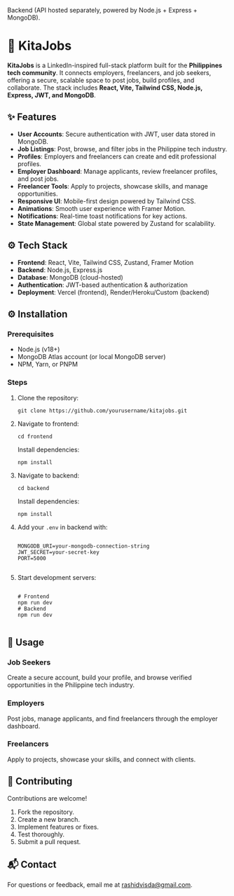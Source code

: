 <!DOCTYPE html>
<html lang="en">
<head>
  <meta charset="UTF-8" />
  <meta name="viewport" content="width=device-width, initial-scale=1.0" />
</head>
<body>
  <p>
    Backend (API hosted separately, powered by Node.js + Express + MongoDB).
  </p>
  <h1>💼 KitaJobs</h1>
  <p>
    <strong>KitaJobs</strong> is a LinkedIn-inspired full-stack platform built for the 
    <strong>Philippines tech community</strong>. It connects employers, freelancers, 
    and job seekers, offering a secure, scalable space to post jobs, build profiles, 
    and collaborate. The stack includes <strong>React, Vite, Tailwind CSS, Node.js, Express, JWT, and MongoDB</strong>.
  </p>
  <h2>✨ Features</h2>
  <ul>
    <li><strong>User Accounts</strong>: Secure authentication with JWT, user data stored in MongoDB.</li>
    <li><strong>Job Listings</strong>: Post, browse, and filter jobs in the Philippine tech industry.</li>
    <li><strong>Profiles</strong>: Employers and freelancers can create and edit professional profiles.</li>
    <li><strong>Employer Dashboard</strong>: Manage applicants, review freelancer profiles, and post jobs.</li>
    <li><strong>Freelancer Tools</strong>: Apply to projects, showcase skills, and manage opportunities.</li>
    <li><strong>Responsive UI</strong>: Mobile-first design powered by Tailwind CSS.</li>
    <li><strong>Animations</strong>: Smooth user experience with Framer Motion.</li>
    <li><strong>Notifications</strong>: Real-time toast notifications for key actions.</li>
    <li><strong>State Management</strong>: Global state powered by Zustand for scalability.</li>
  </ul>
  <h2>⚙️ Tech Stack</h2>
  <ul>
    <li><strong>Frontend</strong>: React, Vite, Tailwind CSS, Zustand, Framer Motion</li>
    <li><strong>Backend</strong>: Node.js, Express.js</li>
    <li><strong>Database</strong>: MongoDB (cloud-hosted)</li>
    <li><strong>Authentication</strong>: JWT-based authentication & authorization</li>
    <li><strong>Deployment</strong>: Vercel (frontend), Render/Heroku/Custom (backend)</li>
  </ul>
  <h2>⚙️ Installation</h2>
  <h3>Prerequisites</h3>
  <ul>
    <li>Node.js (v18+)</li>
    <li>MongoDB Atlas account (or local MongoDB server)</li>
    <li>NPM, Yarn, or PNPM</li>
  </ul>
  <h3>Steps</h3>
  <ol>
    <li>
      Clone the repository:
      <pre><code>git clone https://github.com/yourusername/kitajobs.git</code></pre>
    </li>
    <li>
      Navigate to frontend:
      <pre><code>cd frontend</code></pre>
      Install dependencies:
      <pre><code>npm install</code></pre>
    </li>
    <li>
      Navigate to backend:
      <pre><code>cd backend</code></pre>
      Install dependencies:
      <pre><code>npm install</code></pre>
    </li>
    <li>
      Add your <code>.env</code> in backend with:
      <pre><code>
MONGODB_URI=your-mongodb-connection-string
JWT_SECRET=your-secret-key
PORT=5000
      </code></pre>
    </li>
    <li>
      Start development servers:
      <pre><code>
# Frontend
npm run dev
# Backend
npm run dev
      </code></pre>
    </li>
  </ol>
  <h2>📖 Usage</h2>
  <h3>Job Seekers</h3>
  <p>Create a secure account, build your profile, and browse verified opportunities in the Philippine tech industry.</p>
  <h3>Employers</h3>
  <p>Post jobs, manage applicants, and find freelancers through the employer dashboard.</p>
  <h3>Freelancers</h3>
  <p>Apply to projects, showcase your skills, and connect with clients.</p>
  <h2>🤝 Contributing</h2>
  <p>Contributions are welcome!</p>
  <ol>
    <li>Fork the repository.</li>
    <li>Create a new branch.</li>
    <li>Implement features or fixes.</li>
    <li>Test thoroughly.</li>
    <li>Submit a pull request.</li>
  </ol>
  <h2>📬 Contact</h2>
  <p>
    For questions or feedback, email me at
    <a href="mailto:rashidvisda@gmail.com">rashidvisda@gmail.com</a>.
  </p>
</body>
</html>
